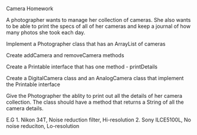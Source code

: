 Camera Homework

A photographer wants to manage her collection of cameras. She also wants to be able to print the specs of all of her cameras and keep a journal of how many photos she took each day.

Implement a Photographer class that has an ArrayList of cameras

Create addCamera and removeCamera methods

Create a Printable interface that has one method - printDetails

Create a DigitalCamera class and an AnalogCamera class that implement the Printable interface

Give the Photographer the ablity to print out all the details of her camera collection. The class should have a method that returns a String of all the camera details.

E.G 1. Nikon 34T, Noise reduction filter, Hi-resolution 2. Sony ILCE5100L, No noise reduciton, Lo-resolution

<!-- Extension:

Add a HashMap "journal" to the Photographer that represents how many photographs they've taken per day. Add a numberOfPhotos method that returns how many photos they've taken.
Remember:

The implementation of the method should be in the implementing classes not the interface
Use a TDD approach - tests first
Commit to Git -->